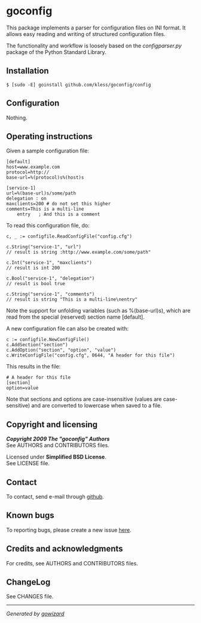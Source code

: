 goconfig
========

This package implements a parser for configuration files on INI format. It
allows easy reading and writing of structured configuration files.

The functionality and workflow is loosely based on the *configparser.py* package
of the Python Standard Library.


## Installation

	$ [sudo -E] goinstall github.com/kless/goconfig/config


## Configuration

Nothing.


## Operating instructions

Given a sample configuration file:

	[default]
	host=www.example.com
	protocol=http://
	base-url=%(protocol)s%(host)s

	[service-1]
	url=%(base-url)s/some/path
	delegation : on
	maxclients=200 # do not set this higher
	comments=This is a multi-line
		entry	; And this is a comment

To read this configuration file, do:

	c, _ := configfile.ReadConfigFile("config.cfg")

	c.String("service-1", "url")
	// result is string :http://www.example.com/some/path"

	c.Int("service-1", "maxclients")
	// result is int 200

	c.Bool("service-1", "delegation")
	// result is bool true

	c.String("service-1", "comments")
	// result is string "This is a multi-line\nentry"

Note the support for unfolding variables (such as %(base-url)s), which are read
from the special (reserved) section name [default].

A new configuration file can also be created with:

	c := configfile.NewConfigFile()
	c.AddSection("section")
	c.AddOption("section", "option", "value")
	c.WriteConfigFile("config.cfg", 0644, "A header for this file")

This results in the file:

	# A header for this file
	[section]
	option=value

Note that sections and options are case-insensitive (values are case-sensitive)
and are converted to lowercase when saved to a file.


## Copyright and licensing

***Copyright 2009  The "goconfig" Authors***  
See AUTHORS and CONTRIBUTORS files.

Licensed under **Simplified BSD License**.  
See LICENSE file.


## Contact

To contact, send e-mail through [github][1].


## Known bugs

To reporting bugs, please create a new issue [here][2].


## Credits and acknowledgments

For credits, see AUTHORS and CONTRIBUTORS files.


## ChangeLog

See CHANGES file.


***
*Generated by [gowizard](http://github.com/kless/gowizard)*


[1]: http://github.com/kless
[2]: http://github.com/kless/go-config/issues

